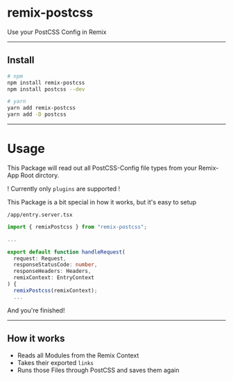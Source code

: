 # remix-postcss

Use your PostCSS Config in Remix

---

## Install

```sh
# npm
npm install remix-postcss
npm install postcss --dev

# yarn
yarn add remix-postcss
yarn add -D postcss
```

---

# Usage

This Package will read out all PostCSS-Config file types from your Remix-App Root dirctory.

! Currently only `plugins` are supported !

This Package is a bit special in how it works, but it's easy to setup

`/app/entry.server.tsx`

```ts
import { remixPostcss } from "remix-postcss";

...

export default function handleRequest(
  request: Request,
  responseStatusCode: number,
  responseHeaders: Headers,
  remixContext: EntryContext
) {
  remixPostcss(remixContext);
  ...
```

And you're finished!

---

## How it works

- Reads all Modules from the Remix Context
- Takes their exported `links`
- Runs those Files through PostCSS and saves them again
